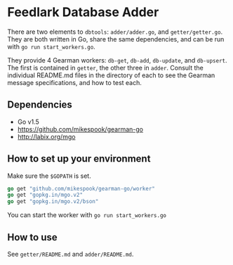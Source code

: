 Feedlark Database Adder
=======================

There are two elements to `dbtools`: `adder/adder.go`, and `getter/getter.go`. They are both written in Go, share the same dependencies, and can be run with `go run start_workers.go`.

They provide 4 Gearman workers: `db-get`, `db-add`, `db-update`, and `db-upsert`. The first is contained in `getter`, the other three in `adder`. Consult the individual README.md files in the directory of each to see the Gearman message specifications, and how to test each.

Dependencies
------------

- Go v1.5
- https://github.com/mikespook/gearman-go
- http://labix.org/mgo


How to set up your environment
------------------------------

Make sure the `$GOPATH` is set.

```go
go get "github.com/mikespook/gearman-go/worker"
go get "gopkg.in/mgo.v2"
go get "gopkg.in/mgo.v2/bson"
```

You can start the worker with `go run start_workers.go`


How to use
----------

See `getter/README.md` and `adder/README.md`.
